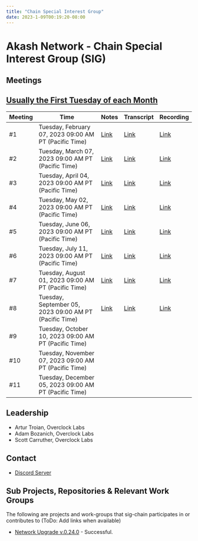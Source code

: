 ```yaml
---
title: "Chain Special Interest Group"
date: 2023-1-09T00:19:20-08:00
---
```


# Akash Network - Chain Special Interest Group (SIG)


## Meetings

## [Usually the First Tuesday of each Month](https://calendar.google.com/calendar/u/0?cid=Y18yNWU1ZTM3NDhlNGM0YWI3YTU1ZjQxZmJjNWViZWJjYzBhMDNiNDBmYjAyODc4NWYxNDE1OWJmYWViZWExMmUyQGdyb3VwLmNhbGVuZGFyLmdvb2dsZS5jb20)


| Meeting | Time | Notes | Transcript | Recording
| --- | --- | --- | --- | --- |
| #1 | Tuesday, February 07, 2023 09:00 AM PT (Pacific Time) | [Link](https://github.com/akash-network/community/blob/main/sig-chain/meetings/001-2023-02-08.md) | [Link](https://github.com/akash-network/community/blob/main/sig-chain/meetings/001-2023-02-08.md#transcript) | [Link](https://syav3u2trpuey4ercatgjmfetbsgauto4l6dweuzzeakfcfss5hq.arweave.net/lgFd01OL6ExwkRAmZLCkmGRgUm7i_DsSmckAooiyl08)
| #2 | Tuesday, March 07, 2023 09:00 AM PT (Pacific Time) | [Link](https://github.com/akash-network/community/blob/main/sig-chain/meetings/002-2023-03-07.md) | [Link](https://github.com/akash-network/community/blob/main/sig-chain/meetings/002-2023-03-07.md#transcript) | [Link](https://bnh5kltqeq2lawpenq3kdfi36yt4djl7gnsflaxset6d5jiucouq.arweave.net/C0_VLnAkNLBZ5Gw2oZUb9ifBpX8zZFWC8iT8PqUUE6k)
| #3 | Tuesday, April 04, 2023 09:00 AM PT (Pacific Time) | [Link](https://github.com/akash-network/community/blob/main/sig-chain/meetings/003-2023-04-04.md) | [Link](https://github.com/akash-network/community/blob/main/sig-chain/meetings/003-2023-04-04.md#transcript) | [Link](https://rtk5di5v7ki4rrepzufg5xvx7oakcpukzclwamohbfxn5kcgy3vq.arweave.net/jNXRo7X6kcjEj80Kbt63-4ChPorIl2Axxwlu3qhGxus)
| #4 | Tuesday, May 02, 2023 09:00 AM PT (Pacific Time) | [Link](https://github.com/akash-network/community/blob/main/sig-chain/meetings/004-2023-05-02.md)  | [Link](https://github.com/akash-network/community/blob/main/sig-chain/meetings/004-2023-05-02.md#transcript) | [Link](https://ilt2quvvl4fkghho2kegz6q7vjpgza5dttrdrvswm6v5isdpsoeq.arweave.net/QueoUrVfCqMc7tKIbPofql5sg6Oc4jjWVmer1Ehvk4k)
| #5 | Tuesday, June 06, 2023 09:00 AM PT (Pacific Time) |[Link](https://github.com/akash-network/community/blob/main/sig-chain/meetings/004-2023-05-02.md)  |[Link](https://github.com/akash-network/community/blob/main/sig-chain/meetings/004-2023-05-02.md#transcript) | [Link](https://ilt2quvvl4fkghho2kegz6q7vjpgza5dttrdrvswm6v5isdpsoeq.arweave.net/QueoUrVfCqMc7tKIbPofql5sg6Oc4jjWVmer1Ehvk4k)
| #6 | Tuesday, July 11, 2023 09:00 AM PT (Pacific Time) |[Link](https://github.com/akash-network/community/blob/main/sig-chain/meetings/006-2023-07-11.md)  |[Link](https://github.com/akash-network/community/blob/main/sig-chain/meetings/006-2023-07-11.md#transcript) | [Link](https://sxisediwxnr2rnn2kq4dte3bkw2p7fsbg5h2fuc3tsrgimbgnfkq.arweave.net/ldEiDRa7Y6i1ulQ4OZNhVbT_lkE3T6LQW5yiZDAmaVU)
| #7 | Tuesday, August 01, 2023 09:00 AM PT (Pacific Time) |[Link](https://github.com/akash-network/community/blob/main/sig-chain/meetings/007-2023-08-01.md)  |[Link](https://github.com/akash-network/community/blob/main/sig-chain/meetings/007-2023-08-01.md#transcript) |[Link](https://ublt6v3ytezl3kaq6ygiaz2zk52wxhmp7khokzmiy2ufgjheanpa.arweave.net/oFc_V3iZMr2oEPYMgGdZV3VrnY_6juVliMaoUyTkA14)
| #8 | Tuesday, September 05, 2023 09:00 AM PT (Pacific Time) |[Link](https://github.com/akash-network/community/blob/main/sig-chain/meetings/008-2023-09-05.md)  |[Link](https://github.com/akash-network/community/blob/main/sig-chain/meetings/008-2023-09-05.md#transcript) |[Link](https://r67rmtmtcv66e7edkvshs42dzkzhk46xpknlhrtrvzwkvdm464ja.arweave.net/j78WTZMVfeJ8g1VkeXNDyrJ1c9d6mrPGca5sqo2c9xI)
| #9 | Tuesday, October 10, 2023 09:00 AM PT (Pacific Time) |  | | 
| #10 | Tuesday, November 07, 2023 09:00 AM PT (Pacific Time) |  | | 
| #11| Tuesday, December 05, 2023 09:00 AM PT (Pacific Time) |  | | 

## Leadership

- Artur Troian, Overclock Labs
- Adam Bozanich, Overclock Labs
- Scott Carruther, Overclock Labs

## Contact

- [Discord Server](https://discord.com/channels/747885925232672829/1062751164065665114/1072560907831484487)


## Sub Projects, Repositories & Relevant Work Groups

The following are projects and work-groups that sig-chain participates in or contributes to (ToDo: Add links when available)

- [Network Upgrade v.0.24.0](https://github.com/akash-network/support/issues/73) - Successful.

